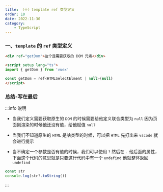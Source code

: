 ```yaml
---
title: （十）template ref 类型定义
order: 10
date: 2022-11-30
category:
    - TypeScript
---
```



### 一、`template` 的 `ref` 类型定义

```html
<div ref="getDom">这个是需要获取的 DOM 元素</div>

<script setup lang="ts">
import { getDom } from 'vuex'

const getDom = ref<HTMLSelectElment | null>(null)
</script>
```

### 总结-写在最后
:::info 说明
- 当我们定义需要获取原生的 `DOM` 的时候需要给他定义联合类型为 `null` 因为页面刚渲染的时候他还没有值，给他赋值 `null`

- 当我们不知道原生的 `HTML` 是啥类型的时候，可以把 `HTML` 先打出来 `vscode` 就会进行提示

- 当不确定一个参数是否有值的时候，我们可以使用 `?` 然后在 `.` 他后面的属性，下面这个代码的意思就是只要这行代码中有一个 `undefind` 他就整体返回 `undefind`
```js
const str
console.log(str?.toString())
```
:::